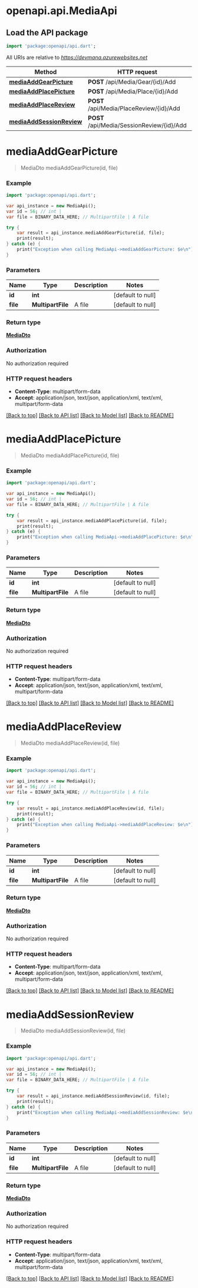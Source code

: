 # openapi.api.MediaApi

## Load the API package
```dart
import 'package:openapi/api.dart';
```

All URIs are relative to *https://devmana.azurewebsites.net*

Method | HTTP request | Description
------------- | ------------- | -------------
[**mediaAddGearPicture**](MediaApi.md#mediaAddGearPicture) | **POST** /api/Media/Gear/{id}/Add | 
[**mediaAddPlacePicture**](MediaApi.md#mediaAddPlacePicture) | **POST** /api/Media/Place/{id}/Add | 
[**mediaAddPlaceReview**](MediaApi.md#mediaAddPlaceReview) | **POST** /api/Media/PlaceReview/{id}/Add | 
[**mediaAddSessionReview**](MediaApi.md#mediaAddSessionReview) | **POST** /api/Media/SessionReview/{id}/Add | 


# **mediaAddGearPicture**
> MediaDto mediaAddGearPicture(id, file)



### Example 
```dart
import 'package:openapi/api.dart';

var api_instance = new MediaApi();
var id = 56; // int | 
var file = BINARY_DATA_HERE; // MultipartFile | A file

try { 
    var result = api_instance.mediaAddGearPicture(id, file);
    print(result);
} catch (e) {
    print("Exception when calling MediaApi->mediaAddGearPicture: $e\n");
}
```

### Parameters

Name | Type | Description  | Notes
------------- | ------------- | ------------- | -------------
 **id** | **int**|  | [default to null]
 **file** | **MultipartFile**| A file | [default to null]

### Return type

[**MediaDto**](MediaDto.md)

### Authorization

No authorization required

### HTTP request headers

 - **Content-Type**: multipart/form-data
 - **Accept**: application/json, text/json, application/xml, text/xml, multipart/form-data

[[Back to top]](#) [[Back to API list]](../README.md#documentation-for-api-endpoints) [[Back to Model list]](../README.md#documentation-for-models) [[Back to README]](../README.md)

# **mediaAddPlacePicture**
> MediaDto mediaAddPlacePicture(id, file)



### Example 
```dart
import 'package:openapi/api.dart';

var api_instance = new MediaApi();
var id = 56; // int | 
var file = BINARY_DATA_HERE; // MultipartFile | A file

try { 
    var result = api_instance.mediaAddPlacePicture(id, file);
    print(result);
} catch (e) {
    print("Exception when calling MediaApi->mediaAddPlacePicture: $e\n");
}
```

### Parameters

Name | Type | Description  | Notes
------------- | ------------- | ------------- | -------------
 **id** | **int**|  | [default to null]
 **file** | **MultipartFile**| A file | [default to null]

### Return type

[**MediaDto**](MediaDto.md)

### Authorization

No authorization required

### HTTP request headers

 - **Content-Type**: multipart/form-data
 - **Accept**: application/json, text/json, application/xml, text/xml, multipart/form-data

[[Back to top]](#) [[Back to API list]](../README.md#documentation-for-api-endpoints) [[Back to Model list]](../README.md#documentation-for-models) [[Back to README]](../README.md)

# **mediaAddPlaceReview**
> MediaDto mediaAddPlaceReview(id, file)



### Example 
```dart
import 'package:openapi/api.dart';

var api_instance = new MediaApi();
var id = 56; // int | 
var file = BINARY_DATA_HERE; // MultipartFile | A file

try { 
    var result = api_instance.mediaAddPlaceReview(id, file);
    print(result);
} catch (e) {
    print("Exception when calling MediaApi->mediaAddPlaceReview: $e\n");
}
```

### Parameters

Name | Type | Description  | Notes
------------- | ------------- | ------------- | -------------
 **id** | **int**|  | [default to null]
 **file** | **MultipartFile**| A file | [default to null]

### Return type

[**MediaDto**](MediaDto.md)

### Authorization

No authorization required

### HTTP request headers

 - **Content-Type**: multipart/form-data
 - **Accept**: application/json, text/json, application/xml, text/xml, multipart/form-data

[[Back to top]](#) [[Back to API list]](../README.md#documentation-for-api-endpoints) [[Back to Model list]](../README.md#documentation-for-models) [[Back to README]](../README.md)

# **mediaAddSessionReview**
> MediaDto mediaAddSessionReview(id, file)



### Example 
```dart
import 'package:openapi/api.dart';

var api_instance = new MediaApi();
var id = 56; // int | 
var file = BINARY_DATA_HERE; // MultipartFile | A file

try { 
    var result = api_instance.mediaAddSessionReview(id, file);
    print(result);
} catch (e) {
    print("Exception when calling MediaApi->mediaAddSessionReview: $e\n");
}
```

### Parameters

Name | Type | Description  | Notes
------------- | ------------- | ------------- | -------------
 **id** | **int**|  | [default to null]
 **file** | **MultipartFile**| A file | [default to null]

### Return type

[**MediaDto**](MediaDto.md)

### Authorization

No authorization required

### HTTP request headers

 - **Content-Type**: multipart/form-data
 - **Accept**: application/json, text/json, application/xml, text/xml, multipart/form-data

[[Back to top]](#) [[Back to API list]](../README.md#documentation-for-api-endpoints) [[Back to Model list]](../README.md#documentation-for-models) [[Back to README]](../README.md)

